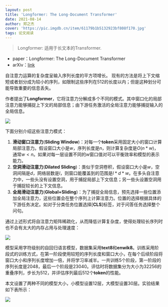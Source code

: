 ```yaml
---
layout: post
title: 'Longformer: The Long-Document Transformer'
date: 2021-08-14
author: 郑之杰
cover: 'https://pic.imgdb.cn/item/61179b1b5132923bf808f170.jpg'
tags: 论文阅读
---
```


> Longformer: 适用于长文本的Transformer.

- paper：Longformer: The Long-Document Transformer
- arXiv：[link](https://arxiv.org/abs/2004.05150)

自注意力运算的复杂度呈输入序列长度的平方项增长。
现有的方法是将上下文缩短或者划分成为较小的序列，如限制这些序列在$512$的长度以内；但是这种划分可能导致重要的信息丢失。

作者提出了**Longformer**，它将注意力分解成多个不同的模式。其中窗口化的局部注意力能够捕捉上下文的局部信息；由下游任务激活的全局注意力能够捕捉输入的全局信息。

![](https://pic.imgdb.cn/item/61179cb95132923bf8100609.jpg)

下面分别介绍这些注意力模式：
1. **滑动窗口注意力**(**Sliding Window**)：对每一个**token**采用固定大小的窗口计算局部注意力。假设窗口大小是$w$，序列长度是$n$，则计算复杂度是$O(n*w)$，通常$w<n$。如果对每一层设置不同的$w$窗口值对可以平衡效率和模型的表示能力。
2. **空洞滑动注意力**(**Dilated Sliding**)：类似于空洞卷积，假设窗口大小是$w$，空洞间隔是$d$，网络层数是$l$，则窗口能覆盖到的范围是$l*d*w$。在多头自注意力中，一些头没有设置空洞，用于捕捉局部上下文信息；另一些头设置空洞用于捕捉较长的上下文信息。
3. **全局滑动注意力**(**Global+Sliding**)：为了捕捉全局信息，预先选择一些位置添加全局注意力，这些位置会在整个序列上计算注意力。位置的选择根据具体的下游任务决定。如对于分类任务位置选择[**CLS**]标签，对于问答任务选择整个问句。

通过上述形式将自注意力矩阵稀疏化，从而降低计算复杂度，使得处理较长序列时也不会有太大的内存占用与处理速度：

![](https://pic.imgdb.cn/item/6117aac95132923bf84d652c.jpg)

模型采用字符级别的自回归语言模型，数据集采用**text8**和**enwik8**。训练采用阶段式的训练方式，在第一阶段使用较短的序列长度和窗口大小，在每个后续阶段将窗口大小和序列长度增加一倍，并将学习率减半。一共训练$5$个阶段，第一阶段的序列长度是$2048$，最后一个阶段是$23040$。评估时将数据集分为大小为$32256$的重叠序列，步长为$512$，并评估序列最后$512$个**token**的性能。

本文设置了两种不同的模型大小，小模型设置$12$层，大模型设置$30$层。实验结果如下表所示：

![](https://pic.imgdb.cn/item/6117ab525132923bf84fcfb7.jpg)